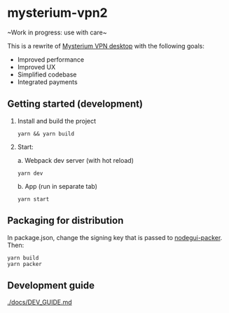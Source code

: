 # mysterium-vpn2

~Work in progress: use with care~

This is a rewrite of [Mysterium VPN desktop](https://github.com/mysteriumnetwork/mysterium-vpn) with the following goals:
- Improved performance
- Improved UX
- Simplified codebase
- Integrated payments

## Getting started (development)

1. Install and build the project
    ```
    yarn && yarn build
    ```
2. Start:

    a. Webpack dev server (with hot reload)
    ```
    yarn dev
    ```
    b. App (run in separate tab)
    ```
    yarn start
    ```

## Packaging for distribution

In package.json, change the signing key that is passed to [nodegui-packer](https://github.com/nodegui/packer). Then:

```
yarn build
yarn packer
```

## Development guide

[./docs/DEV_GUIDE.md](./docs/DEV_GUIDE.md)
